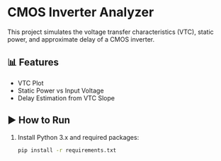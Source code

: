 # CMOS Inverter Analyzer

This project simulates the voltage transfer characteristics (VTC), static power, and approximate delay of a CMOS inverter.

## 📊 Features
- VTC Plot
- Static Power vs Input Voltage
- Delay Estimation from VTC Slope

## ▶️ How to Run

1. Install Python 3.x and required packages:
   ```bash
   pip install -r requirements.txt
